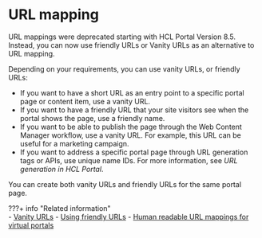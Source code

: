# URL mapping

URL mappings were deprecated starting with HCL Portal Version 8.5. Instead, you can now use friendly URLs or Vanity URLs as an alternative to URL mapping.

Depending on your requirements, you can use vanity URLs, or friendly URLs:

-   If you want to have a short URL as an entry point to a specific portal page or content item, use a vanity URL.
-   If you want to have a friendly URL that your site visitors see when the portal shows the page, use a friendly name.
-   If you want to be able to publish the page through the Web Content Manager workflow, use a vanity URL. For example, this URL can be useful for a marketing campaign.
-   If you want to address a specific portal page through URL generation tags or APIs, use unique name IDs. For more information, see *URL generation in HCL Portal*.

You can create both vanity URLs and friendly URLs for the same portal page.


???+ info "Related information"  
    -   [Vanity URLs](../../../manage_content/wcm_delivery/vanity_url/index.md)
    -   [Using friendly URLs](../../../deploy_dx/manage/portal_admin_tools/portal_user_interface/managing_pages/manage_pages_portlets/mp_friendly_url.md)
    -   [Human readable URL mappings for virtual portals](../../../build_sites/virtual_portal/vp_planning/shape_vp_ux/advppln_shpux_urlmap.md)

